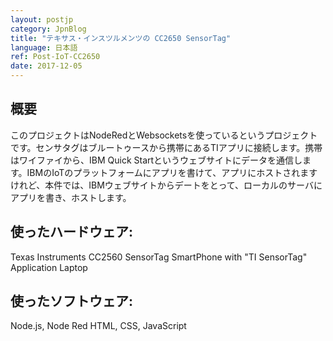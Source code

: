 ```yaml
---
layout: postjp
category: JpnBlog
title: "テキサス・インスツルメンツの CC2650 SensorTag"
language: 日本語
ref: Post-IoT-CC2650
date: 2017-12-05
---
```


## 概要
このプロジェクトはNodeRedとWebsocketsを使っているというプロジェクトです。センサタグはブルートゥースから携帯にあるTIアプリに接続します。携帯はワイファイから、IBM Quick Startというウェブサイトにデータを通信します。IBMのIoTのプラットフォームにアプリを書けて、アプリにホストされますけれど、本件では、IBMウェブサイトからデートをとって、ローカルのサーバにアプリを書き、ホストします。

## 使ったハードウェア:
Texas Instruments CC2560 SensorTag
SmartPhone with "TI SensorTag" Application
Laptop

## 使ったソフトウェア:
Node.js, Node Red
HTML, CSS, JavaScript
